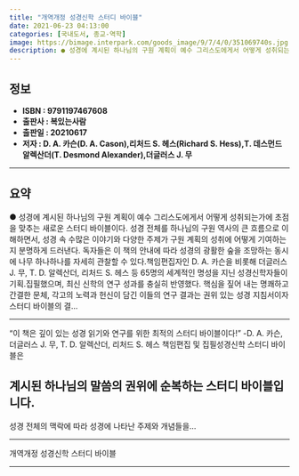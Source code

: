 ```yaml
---
title: "개역개정 성경신학 스터디 바이블"
date: 2021-06-23 04:13:00
categories: [국내도서, 종교-역학]
image: https://bimage.interpark.com/goods_image/9/7/4/0/351069740s.jpg
description: ● 성경에 계시된 하나님의 구원 계획이 예수 그리스도에게서 어떻게 성취되는가에 초점을 맞추는 새로운 스터디 바이블이다. 성경 전체를 하나님의 구원 역사의 큰 흐름으로 이해하면서, 성경 속 수많은 이야기와 다양한 주제가 구원 계획의 성취에 어떻게 기여하는지 분명하게 드러낸다. 독자들은
---
```


## **정보**

- **ISBN : 9791197467608**
- **출판사 : 복있는사람**
- **출판일 : 20210617**
- **저자 : D. A. 카슨(D. A. Cason),리처드 S. 헤스(Richard S. Hess),T. 데스먼드 알렉산더(T. Desmond Alexander),더글러스 J. 무**

------



## **요약**

●  성경에 계시된 하나님의 구원 계획이 예수 그리스도에게서 어떻게 성취되는가에 초점을 맞추는 새로운 스터디 바이블이다. 성경 전체를 하나님의 구원 역사의 큰 흐름으로 이해하면서, 성경 속 수많은 이야기와 다양한 주제가 구원 계획의 성취에 어떻게 기여하는지 분명하게 드러낸다. 독자들은 이 책의 안내에 따라 성경의 광활한 숲을 조망하는 동시에 나무 하나하나를 자세히 관찰할 수 있다.책임편집자인 D. A. 카슨을 비롯해 더글러스 J. 무, T. D. 알렉산더, 리처드 S. 헤스 등 65명의 세계적인 명성을 지닌 성경신학자들이 기획.집필했으며, 최신 신학의 연구 성과를 충실히 반영했다. 핵심을 짚어 내는 명쾌하고 간결한 문체, 각고의 노력과 헌신이 담긴 이들의 연구 결과는 권위 있는 성경 지침서이자 스터디 바이블의 결...

------

“이 책은 깊이 있는 성경 읽기와 연구를 위한 최적의 스터디 바이블이다!”
-D. A. 카슨, 더글러스 J. 무, T. D. 알렉산더, 리처드 S. 헤스 책임편집 및 집필성경신학 스터디 바이블은

계시된 하나님의 말씀의 권위에 순복하는 
스터디 바이블입니다.
-
성경 전체의 맥락에 따라 
성경에 나타난 주제와 개념들을... 

------


개역개정 성경신학 스터디 바이블 

------


